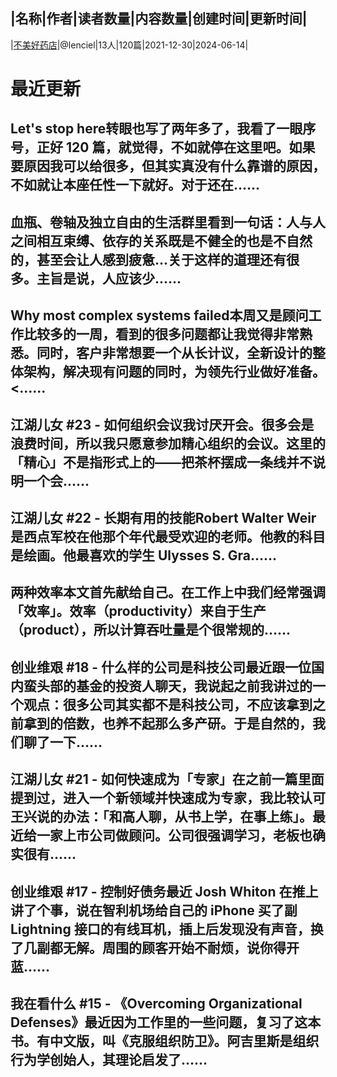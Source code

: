 |名称|作者|读者数量|内容数量|创建时间|更新时间|
---
|[不美好药店](https://xiaobot.net/p/lenciel?refer=0b133df9-27dc-423b-8101-639049001c13)|@lenciel|13人|120篇|2021-12-30|2024-06-14|

# 最近更新
## Let's stop here转眼也写了两年多了，我看了一眼序号，正好 120 篇，就觉得，不如就停在这里吧。如果要原因我可以给很多，但其实真没有什么靠谱的原因，不如就让本座任性一下就好。对于还在......
## 血瓶、卷轴及独立自由的生活群里看到一句话：人与人之间相互束缚、依存的关系既是不健全的也是不自然的，甚至会让人感到疲惫...关于这样的道理还有很多。主旨是说，人应该少......
## Why most complex systems failed本周又是顾问工作比较多的一周，看到的很多问题都让我觉得非常熟悉。同时，客户非常想要一个从长计议，全新设计的整体架构，解决现有问题的同时，为领先行业做好准备。<......
## 江湖儿女 #23 - 如何组织会议我讨厌开会。很多会是浪费时间，所以我只愿意参加精心组织的会议。这里的「精心」不是指形式上的——把茶杯摆成一条线并不说明一个会......
## 江湖儿女 #22 - 长期有用的技能Robert Walter Weir 是西点军校在他那个年代最受欢迎的老师。他教的科目是绘画。他最喜欢的学生 Ulysses S. Gra......
## 两种效率本文首先献给自己。在工作上中我们经常强调「效率」。效率（productivity）来自于生产（product），所以计算吞吐量是个很常规的......
## 创业维艰 #18 - 什么样的公司是科技公司最近跟一位国内蛮头部的基金的投资人聊天，我说起之前我讲过的一个观点：很多公司其实都不是科技公司，不应该拿到之前拿到的倍数，也养不起那么多产研。于是自然的，我们聊了一下......
## 江湖儿女 #21 - 如何快速成为「专家」在之前一篇里面提到过，进入一个新领域并快速成为专家，我比较认可王兴说的办法：「和高人聊，从书上学，在事上练」。最近给一家上市公司做顾问。公司很强调学习，老板也确实很有......
## 创业维艰 #17 - 控制好债务最近 Josh Whiton 在推上讲了个事，说在智利机场给自己的 iPhone 买了副 Lightning 接口的有线耳机，插上后发现没有声音，换了几副都无解。周围的顾客开始不耐烦，说你得开蓝......
## 我在看什么 #15 - 《Overcoming Organizational Defenses》最近因为工作里的一些问题，复习了这本书。有中文版，叫《克服组织防卫》。阿吉里斯是组织行为学创始人，其理论启发了......

